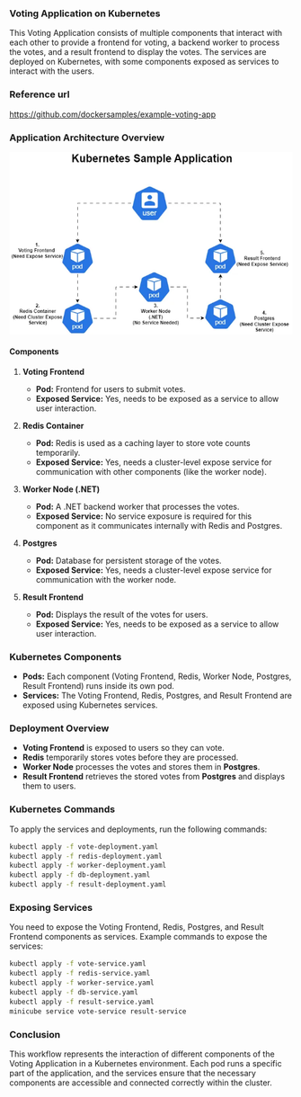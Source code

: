 ### Voting Application on Kubernetes

This Voting Application consists of multiple components that interact with each other to provide a frontend for voting, a backend worker to process the votes, and a result frontend to display the votes. The services are deployed on Kubernetes, with some components exposed as services to interact with the users.

### Reference url

https://github.com/dockersamples/example-voting-app

### Application Architecture Overview

![Kubernetes Sample Application](./Workflow_Diagram.webp)

#### Components

1. **Voting Frontend**

   - **Pod:** Frontend for users to submit votes.
   - **Exposed Service:** Yes, needs to be exposed as a service to allow user interaction.

2. **Redis Container**

   - **Pod:** Redis is used as a caching layer to store vote counts temporarily.
   - **Exposed Service:** Yes, needs a cluster-level expose service for communication with other components (like the worker node).

3. **Worker Node (.NET)**

   - **Pod:** A .NET backend worker that processes the votes.
   - **Exposed Service:** No service exposure is required for this component as it communicates internally with Redis and Postgres.

4. **Postgres**

   - **Pod:** Database for persistent storage of the votes.
   - **Exposed Service:** Yes, needs a cluster-level expose service for communication with the worker node.

5. **Result Frontend**
   - **Pod:** Displays the result of the votes for users.
   - **Exposed Service:** Yes, needs to be exposed as a service to allow user interaction.

### Kubernetes Components

- **Pods:** Each component (Voting Frontend, Redis, Worker Node, Postgres, Result Frontend) runs inside its own pod.
- **Services:** The Voting Frontend, Redis, Postgres, and Result Frontend are exposed using Kubernetes services.

### Deployment Overview

- **Voting Frontend** is exposed to users so they can vote.
- **Redis** temporarily stores votes before they are processed.
- **Worker Node** processes the votes and stores them in **Postgres**.
- **Result Frontend** retrieves the stored votes from **Postgres** and displays them to users.

### Kubernetes Commands

To apply the services and deployments, run the following commands:

```bash
kubectl apply -f vote-deployment.yaml
kubectl apply -f redis-deployment.yaml
kubectl apply -f worker-deployment.yaml
kubectl apply -f db-deployment.yaml
kubectl apply -f result-deployment.yaml
```

### Exposing Services

You need to expose the Voting Frontend, Redis, Postgres, and Result Frontend components as services. Example commands to expose the services:

```bash
kubectl apply -f vote-service.yaml
kubectl apply -f redis-service.yaml
kubectl apply -f worker-service.yaml
kubectl apply -f db-service.yaml
kubectl apply -f result-service.yaml
minicube service vote-service result-service
```

### Conclusion

This workflow represents the interaction of different components of the Voting Application in a Kubernetes environment. Each pod runs a specific part of the application, and the services ensure that the necessary components are accessible and connected correctly within the cluster.
